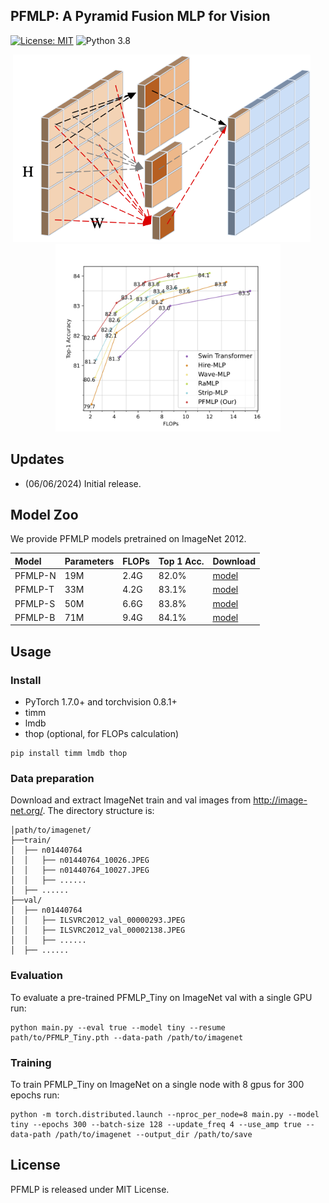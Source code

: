 ## PFMLP: A Pyramid Fusion MLP for Vision

[![License: MIT](https://img.shields.io/badge/License-MIT-yellow.svg)](https://opensource.org/licenses/MIT)
![Python 3.8](https://img.shields.io/badge/python-3.8-green.svg)



<p align="middle">
  <img src="figures/pfmlp.png" height="300" />
  &nbsp;&nbsp;&nbsp;&nbsp;
  <img src="figures/flops_acc.png" height="300" />
</p>


## Updates

- (06/06/2024) Initial release.



## Model Zoo

We provide PFMLP models pretrained on ImageNet 2012.

| Model                | Parameters | FLOPs    | Top 1 Acc. | Download |
| :------------------- | :--------- | :------- | :--------- | :------- |
| PFMLP-N           | 19M        |  2.4G    |  82.0%     |[model](https://github.com/huangqiuyu/PFMLP/releases/download/v0.1/PFMLP_Nano.pth)|
| PFMLP-T           | 33M        |  4.2G    |  83.1%     |[model](https://github.com/huangqiuyu/PFMLP/releases/download/v0.1/PFMLP_Tiny.pth)|
| PFMLP-S           | 50M        |  6.6G    |  83.8%     |[model](https://github.com/huangqiuyu/PFMLP/releases/download/v0.1/PFMLP_Small.pth)|
| PFMLP-B           | 71M        |  9.4G    |  84.1%     |[model](https://github.com/huangqiuyu/PFMLP/releases/download/v0.1/PFMLP_Base.pth)|

## Usage


### Install

- PyTorch 1.7.0+ and torchvision 0.8.1+
- timm
- lmdb
- thop (optional, for FLOPs calculation)
```
pip install timm lmdb thop
```

### Data preparation

Download and extract ImageNet train and val images from http://image-net.org/.
The directory structure is:

```
│path/to/imagenet/
├──train/
│  ├── n01440764
│  │   ├── n01440764_10026.JPEG
│  │   ├── n01440764_10027.JPEG
│  │   ├── ......
│  ├── ......
├──val/
│  ├── n01440764
│  │   ├── ILSVRC2012_val_00000293.JPEG
│  │   ├── ILSVRC2012_val_00002138.JPEG
│  │   ├── ......
│  ├── ......
```

### Evaluation
To evaluate a pre-trained PFMLP_Tiny on ImageNet val with a single GPU run:
```
python main.py --eval true --model tiny --resume path/to/PFMLP_Tiny.pth --data-path /path/to/imagenet
```


### Training

To train PFMLP_Tiny on ImageNet on a single node with 8 gpus for 300 epochs run:
```
python -m torch.distributed.launch --nproc_per_node=8 main.py --model tiny --epochs 300 --batch-size 128 --update_freq 4 --use_amp true --data-path /path/to/imagenet --output_dir /path/to/save
```


## License

PFMLP is released under MIT License.
